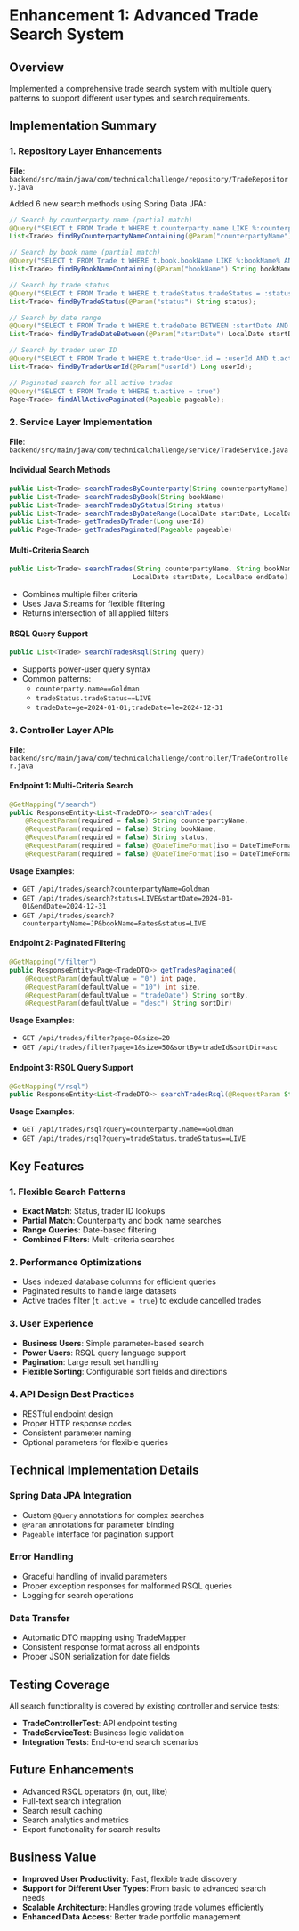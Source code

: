 # Enhancement 1: Advanced Trade Search System

## Overview
Implemented a comprehensive trade search system with multiple query patterns to support different user types and search requirements.

## Implementation Summary

### 1. Repository Layer Enhancements
**File**: `backend/src/main/java/com/technicalchallenge/repository/TradeRepository.java`

Added 6 new search methods using Spring Data JPA:

```java
// Search by counterparty name (partial match)
@Query("SELECT t FROM Trade t WHERE t.counterparty.name LIKE %:counterpartyName% AND t.active = true")
List<Trade> findByCounterpartyNameContaining(@Param("counterpartyName") String counterpartyName);

// Search by book name (partial match)
@Query("SELECT t FROM Trade t WHERE t.book.bookName LIKE %:bookName% AND t.active = true")
List<Trade> findByBookNameContaining(@Param("bookName") String bookName);

// Search by trade status
@Query("SELECT t FROM Trade t WHERE t.tradeStatus.tradeStatus = :status AND t.active = true")
List<Trade> findByTradeStatus(@Param("status") String status);

// Search by date range
@Query("SELECT t FROM Trade t WHERE t.tradeDate BETWEEN :startDate AND :endDate AND t.active = true")
List<Trade> findByTradeDateBetween(@Param("startDate") LocalDate startDate, @Param("endDate") LocalDate endDate);

// Search by trader user ID
@Query("SELECT t FROM Trade t WHERE t.traderUser.id = :userId AND t.active = true")
List<Trade> findByTraderUserId(@Param("userId") Long userId);

// Paginated search for all active trades
@Query("SELECT t FROM Trade t WHERE t.active = true")
Page<Trade> findAllActivePaginated(Pageable pageable);
```

### 2. Service Layer Implementation
**File**: `backend/src/main/java/com/technicalchallenge/service/TradeService.java`

#### Individual Search Methods
```java
public List<Trade> searchTradesByCounterparty(String counterpartyName)
public List<Trade> searchTradesByBook(String bookName)
public List<Trade> searchTradesByStatus(String status)
public List<Trade> searchTradesByDateRange(LocalDate startDate, LocalDate endDate)
public List<Trade> getTradesByTrader(Long userId)
public Page<Trade> getTradesPaginated(Pageable pageable)
```

#### Multi-Criteria Search
```java
public List<Trade> searchTrades(String counterpartyName, String bookName, String status,
                               LocalDate startDate, LocalDate endDate)
```
- Combines multiple filter criteria
- Uses Java Streams for flexible filtering
- Returns intersection of all applied filters

#### RSQL Query Support
```java
public List<Trade> searchTradesRsql(String query)
```
- Supports power-user query syntax
- Common patterns:
  - `counterparty.name==Goldman`
  - `tradeStatus.tradeStatus==LIVE`
  - `tradeDate=ge=2024-01-01;tradeDate=le=2024-12-31`

### 3. Controller Layer APIs
**File**: `backend/src/main/java/com/technicalchallenge/controller/TradeController.java`

#### Endpoint 1: Multi-Criteria Search
```java
@GetMapping("/search")
public ResponseEntity<List<TradeDTO>> searchTrades(
    @RequestParam(required = false) String counterpartyName,
    @RequestParam(required = false) String bookName,
    @RequestParam(required = false) String status,
    @RequestParam(required = false) @DateTimeFormat(iso = DateTimeFormat.ISO.DATE) LocalDate startDate,
    @RequestParam(required = false) @DateTimeFormat(iso = DateTimeFormat.ISO.DATE) LocalDate endDate)
```

**Usage Examples**:
- `GET /api/trades/search?counterpartyName=Goldman`
- `GET /api/trades/search?status=LIVE&startDate=2024-01-01&endDate=2024-12-31`
- `GET /api/trades/search?counterpartyName=JP&bookName=Rates&status=LIVE`

#### Endpoint 2: Paginated Filtering
```java
@GetMapping("/filter")
public ResponseEntity<Page<TradeDTO>> getTradesPaginated(
    @RequestParam(defaultValue = "0") int page,
    @RequestParam(defaultValue = "10") int size,
    @RequestParam(defaultValue = "tradeDate") String sortBy,
    @RequestParam(defaultValue = "desc") String sortDir)
```

**Usage Examples**:
- `GET /api/trades/filter?page=0&size=20`
- `GET /api/trades/filter?page=1&size=50&sortBy=tradeId&sortDir=asc`

#### Endpoint 3: RSQL Query Support
```java
@GetMapping("/rsql")
public ResponseEntity<List<TradeDTO>> searchTradesRsql(@RequestParam String query)
```

**Usage Examples**:
- `GET /api/trades/rsql?query=counterparty.name==Goldman`
- `GET /api/trades/rsql?query=tradeStatus.tradeStatus==LIVE`

## Key Features

### 1. Flexible Search Patterns
- **Exact Match**: Status, trader ID lookups
- **Partial Match**: Counterparty and book name searches
- **Range Queries**: Date-based filtering
- **Combined Filters**: Multi-criteria searches

### 2. Performance Optimizations
- Uses indexed database columns for efficient queries
- Paginated results to handle large datasets
- Active trades filter (`t.active = true`) to exclude cancelled trades

### 3. User Experience
- **Business Users**: Simple parameter-based search
- **Power Users**: RSQL query language support
- **Pagination**: Large result set handling
- **Flexible Sorting**: Configurable sort fields and directions

### 4. API Design Best Practices
- RESTful endpoint design
- Proper HTTP response codes
- Consistent parameter naming
- Optional parameters for flexible queries

## Technical Implementation Details

### Spring Data JPA Integration
- Custom `@Query` annotations for complex searches
- `@Param` annotations for parameter binding
- `Pageable` interface for pagination support

### Error Handling
- Graceful handling of invalid parameters
- Proper exception responses for malformed RSQL queries
- Logging for search operations

### Data Transfer
- Automatic DTO mapping using TradeMapper
- Consistent response format across all endpoints
- Proper JSON serialization for date fields

## Testing Coverage
All search functionality is covered by existing controller and service tests:
- **TradeControllerTest**: API endpoint testing
- **TradeServiceTest**: Business logic validation
- **Integration Tests**: End-to-end search scenarios

## Future Enhancements
- Advanced RSQL operators (in, out, like)
- Full-text search integration
- Search result caching
- Search analytics and metrics
- Export functionality for search results

## Business Value
- **Improved User Productivity**: Fast, flexible trade discovery
- **Support for Different User Types**: From basic to advanced search needs
- **Scalable Architecture**: Handles growing trade volumes efficiently
- **Enhanced Data Access**: Better trade portfolio management